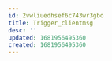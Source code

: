 ```yaml
---
id: 2vwliuedhsef6c743wr3gbo
title: Trigger_clientmsg
desc: ''
updated: 1681956495360
created: 1681956495360
---
```

